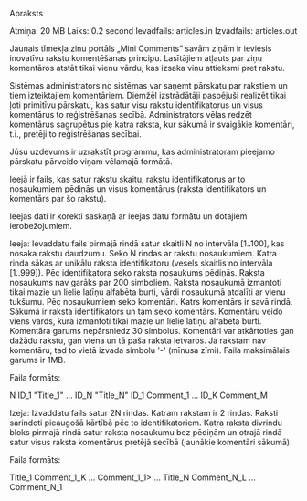 Apraksts

Atmiņa: 20 MB
Laiks: 0.2 second
Ievadfails: articles.in
Izvadfails: articles.out


Jaunais tīmekļa ziņu portāls „Mini Comments” savām ziņām ir ieviesis inovatīvu rakstu komentēšanas principu. Lasītājiem atļauts par ziņu komentāros atstāt tikai vienu vārdu, kas izsaka viņu attieksmi pret rakstu.

Sistēmas administrators no sistēmas var saņemt pārskatu par rakstiem un tiem izteiktajiem komentāriem. Diemžēl izstrādātāji paspējuši realizēt tikai ļoti primitīvu pārskatu, kas satur visu rakstu identifikatorus un visus komentārus to reģistrēšanas secībā. Administrators vēlas redzēt komentārus sagrupētus pie katra raksta, kur sākumā ir svaigākie komentāri, t.i., pretēji to reģistrēšanas secībai.

Jūsu uzdevums ir uzrakstīt programmu, kas administratoram pieejamo pārskatu pārveido viņam vēlamajā formātā.

Ieejā ir fails, kas satur rakstu skaitu, rakstu identifikatorus ar to nosaukumiem pēdiņās un visus komentārus (raksta identifikators un komentārs par šo rakstu).

Ieejas dati ir korekti saskaņā ar ieejas datu formātu un dotajiem ierobežojumiem.

Ieeja:
Ievaddatu fails pirmajā rindā satur skaitli N no intervāla [1..100], kas nosaka rakstu daudzumu.
Seko N rindas ar rakstu nosaukumiem. Katra rinda sākas ar unikālu raksta identifikatoru (vesels skaitlis no intervāla [1..999]). Pēc identifikatora seko raksta nosaukums pēdiņās. Raksta nosaukums nav garāks par 200 simboliem. Raksta nosaukumā izmantoti tikai mazie un lielie latīņu alfabēta burti, vārdi nosaukumā atdalīti ar vienu tukšumu.
Pēc nosaukumiem seko komentāri. Katrs komentārs ir savā rindā. Sākumā ir raksta identifikators un tam seko komentārs. Komentāru veido viens vārds, kurā izmantoti tikai mazie un lielie latīņu alfabēta burti. Komentāra garums nepārsniedz 30 simbolus. Komentāri var atkārtoties gan dažādu rakstu, gan viena un tā paša raksta ietvaros.
Ja rakstam nav komentāru, tad to vietā izvada simbolu '-' (mīnusa zīmi).
Faila maksimālais garums ir 1MB.

Faila formāts:

N
ID_1 "Title_1"
...
ID_N "Title_N"
ID_1 Comment_1
...
ID_K Comment_M

Izeja:
Izvaddatu fails satur 2N rindas. Katram rakstam ir 2 rindas. Raksti sarindoti pieaugošā kārtībā pēc to identifikatoriem. Katra raksta divrindu bloks pirmajā rindā satur raksta nosaukumu bez pēdiņām un otrajā rindā satur visus raksta komentārus pretējā secībā (jaunākie komentāri sākumā).

Faila formāts:

Title_1
Comment_1_K ... Comment_1_1>
...
Title_N
Comment_N_L ... Comment_N_1